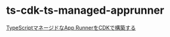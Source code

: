 # ts-cdk-ts-managed-apprunner

[TypeScriptマネージドなApp RunnerをCDKで構築する](https://go-to-k.hatenablog.com/entry/ts-cdk-ts-managed-apprunner)